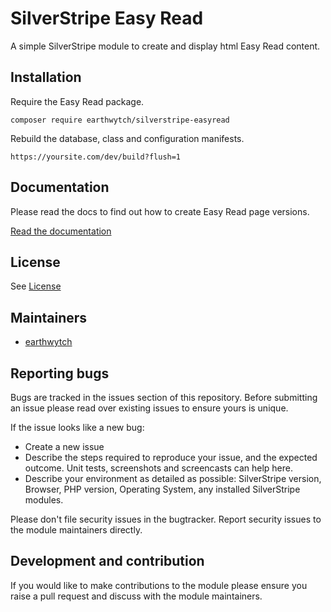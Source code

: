 # SilverStripe Easy Read
A simple SilverStripe module to create and display html Easy Read content.

## Installation

Require the Easy Read package.

```
composer require earthwytch/silverstripe-easyread
```

Rebuild the database, class and configuration manifests.
```
https://yoursite.com/dev/build?flush=1
```

## Documentation

Please read the docs to find out how to create Easy Read page versions.

[Read the documentation](docs/en/userguide.md)

## License

See [License](LICENSE.md)

## Maintainers
 * [earthwytch](mailto:git@wytt.ch)

## Reporting bugs
Bugs are tracked in the issues section of this repository. Before submitting an issue please read over 
existing issues to ensure yours is unique. 

If the issue looks like a new bug:
 
 - Create a new issue
 - Describe the steps required to reproduce your issue, and the expected outcome. Unit tests, screenshots 
 and screencasts can help here.
 - Describe your environment as detailed as possible: SilverStripe version, Browser, PHP version, 
 Operating System, any installed SilverStripe modules.
 
Please don't file security issues in the bugtracker. Report security issues to the module maintainers directly. 
 
## Development and contribution
If you would like to make contributions to the module please ensure you raise a pull request and discuss with the module maintainers.
